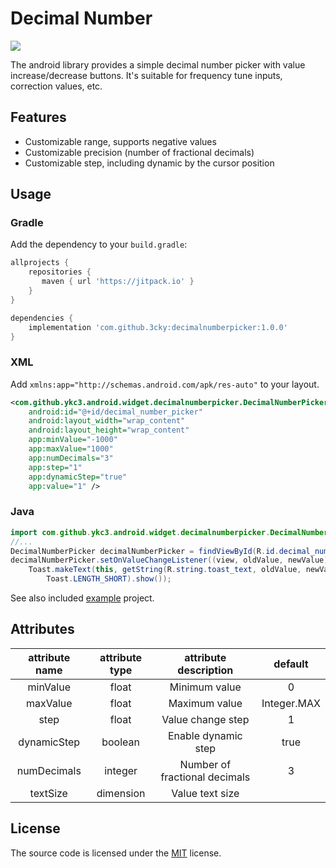 # Decimal Number 

[![](https://jitpack.io/v/3cky/DecimalNumberPicker.svg)](https://jitpack.io/#3cky/DecimalNumberPicker)

The android library provides a simple decimal number picker with value increase/decrease buttons.
It's suitable for frequency tune inputs, correction values, etc.

## Features

- Customizable range, supports negative values
- Customizable precision (number of fractional decimals)
- Customizable step, including dynamic by the cursor position

## Usage

### Gradle

Add the dependency to your `build.gradle`:

```gradle
allprojects {
    repositories {
       maven { url 'https://jitpack.io' }
    }
}

dependencies {
    implementation 'com.github.3cky:decimalnumberpicker:1.0.0'
}
```

### XML

Add `xmlns:app="http://schemas.android.com/apk/res-auto"` to your layout. 

```xml
<com.github.ykc3.android.widget.decimalnumberpicker.DecimalNumberPicker
    android:id="@+id/decimal_number_picker"
    android:layout_width="wrap_content"
    android:layout_height="wrap_content"
    app:minValue="-1000"
    app:maxValue="1000"
    app:numDecimals="3"
    app:step="1"
    app:dynamicStep="true"
    app:value="1" />
```

### Java

```java
import com.github.ykc3.android.widget.decimalnumberpicker.DecimalNumberPicker;
//...
DecimalNumberPicker decimalNumberPicker = findViewById(R.id.decimal_number_picker);
decimalNumberPicker.setOnValueChangeListener((view, oldValue, newValue) ->
    Toast.makeText(this, getString(R.string.toast_text, oldValue, newValue),
        Toast.LENGTH_SHORT).show());
```

See also included [example](app) project.

## Attributes

|attribute name|attribute type|attribute description|default|
|:---:|:---:|:---:|:---:|
|minValue|float|Minimum value|0
|maxValue|float|Maximum value|Integer.MAX
|step|float|Value change step|1
|dynamicStep|boolean|Enable dynamic step|true
|numDecimals|integer|Number of fractional decimals|3
|textSize|dimension|Value text size|

## License

The source code is licensed under the [MIT](LICENSE) license.
